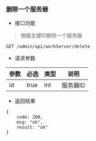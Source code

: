 ### 删除一个服务器

- 接口功能

> 根据主键ID删除一个服务器

```
GET /admin/api/workServer/delete
```

- 请求参数

|参数|必选|类型|说明|
|:----- |:-------|:-----|----- |
|id |true |int |服务器ID |
 
- 返回结果

```
{
    code: 200,
    msg: "ok",
    result: "ok"
}
```